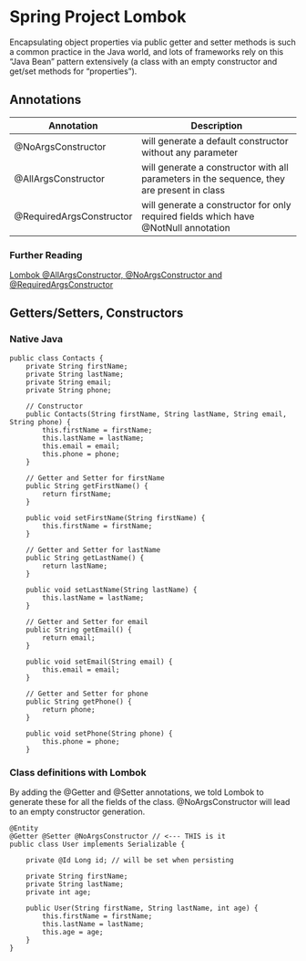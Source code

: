 # Spring Project Lombok
Encapsulating object properties via public getter and setter methods is such a common practice in the Java world, and lots of frameworks rely on this “Java Bean” pattern extensively (a class with an empty constructor and get/set methods for “properties”).

## Annotations

| Annotation | Description |
| --- | --- |
| @NoArgsConstructor | will generate a default constructor without any parameter |
| @AllArgsConstructor | will generate a constructor with all parameters in the sequence, they are present in class |
| @RequiredArgsConstructor | will generate a constructor for only required fields which have @NotNull annotation |

### Further Reading
[Lombok @AllArgsConstructor, @NoArgsConstructor and @RequiredArgsConstructor](http://www.javabyexamples.com/delombok-allargsconstructor-noargsconstructor-and-requiredargsconstructor)

## Getters/Setters, Constructors

### Native Java

```
public class Contacts {
    private String firstName;
    private String lastName;
    private String email;
    private String phone;

    // Constructor
    public Contacts(String firstName, String lastName, String email, String phone) {
        this.firstName = firstName;
        this.lastName = lastName;
        this.email = email;
        this.phone = phone;
    }

    // Getter and Setter for firstName
    public String getFirstName() {
        return firstName;
    }

    public void setFirstName(String firstName) {
        this.firstName = firstName;
    }

    // Getter and Setter for lastName
    public String getLastName() {
        return lastName;
    }

    public void setLastName(String lastName) {
        this.lastName = lastName;
    }

    // Getter and Setter for email
    public String getEmail() {
        return email;
    }

    public void setEmail(String email) {
        this.email = email;
    }

    // Getter and Setter for phone
    public String getPhone() {
        return phone;
    }

    public void setPhone(String phone) {
        this.phone = phone;
    }
```

### Class definitions with Lombok

By adding the @Getter and @Setter annotations, we told Lombok to generate these for all the fields of the class. @NoArgsConstructor will lead to an empty constructor generation.

```
@Entity
@Getter @Setter @NoArgsConstructor // <--- THIS is it
public class User implements Serializable {

    private @Id Long id; // will be set when persisting

    private String firstName;
    private String lastName;
    private int age;

    public User(String firstName, String lastName, int age) {
        this.firstName = firstName;
        this.lastName = lastName;
        this.age = age;
    }
}

```
